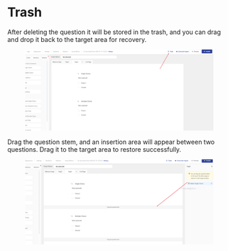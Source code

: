 # Trash

After deleting the question it will be stored in the trash, and you can drag and drop it back to the target area for recovery.

<figure><img src="../../../.gitbook/assets/image (3) (1).png" alt=""><figcaption></figcaption></figure>

Drag the question stem, and an insertion area will appear between two questions. Drag it to the target area to restore successfully.

<figure><img src="../../../.gitbook/assets/image (2) (1) (1) (1).png" alt=""><figcaption></figcaption></figure>
